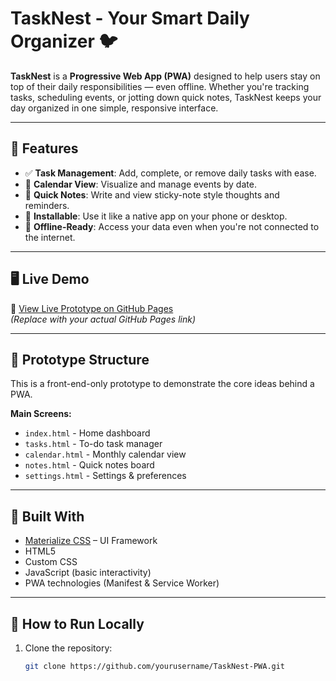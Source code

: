 # TaskNest - Your Smart Daily Organizer 🐦

**TaskNest** is a **Progressive Web App (PWA)** designed to help users stay on top of their daily responsibilities — even offline. Whether you're tracking tasks, scheduling events, or jotting down quick notes, TaskNest keeps your day organized in one simple, responsive interface.

---

## 🚀 Features

- ✅ **Task Management**: Add, complete, or remove daily tasks with ease.
- 📅 **Calendar View**: Visualize and manage events by date.
- 📝 **Quick Notes**: Write and view sticky-note style thoughts and reminders.
- 📲 **Installable**: Use it like a native app on your phone or desktop.
- 📡 **Offline-Ready**: Access your data even when you're not connected to the internet.

---

## 🖥️ Live Demo

🔗 [View Live Prototype on GitHub Pages](https://yourusername.github.io/TaskNest-PWA/)  
_(Replace with your actual GitHub Pages link)_

---

## 🧪 Prototype Structure

This is a front-end-only prototype to demonstrate the core ideas behind a PWA.

**Main Screens:**

- `index.html` - Home dashboard
- `tasks.html` - To-do task manager
- `calendar.html` - Monthly calendar view
- `notes.html` - Quick notes board
- `settings.html` - Settings & preferences

---

## 🧰 Built With

- [Materialize CSS](https://materializecss.com/) – UI Framework
- HTML5
- Custom CSS
- JavaScript (basic interactivity)
- PWA technologies (Manifest & Service Worker)

---

## 📂 How to Run Locally

1. Clone the repository:
   ```bash
   git clone https://github.com/yourusername/TaskNest-PWA.git
